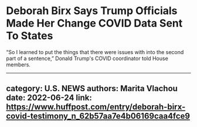 # Deborah Birx Says Trump Officials Made Her Change COVID Data Sent To States

“So I learned to put the things that there were issues with into the second part of a sentence,” Donald Trump's COVID coordinator told House members.

---
category: U.S. NEWS
authors: Marita Vlachou
date: 2022-06-24
link: https://www.huffpost.com/entry/deborah-birx-covid-testimony_n_62b57aa7e4b06169caa4fce9
---

